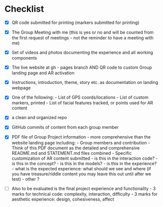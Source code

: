 # Checklist

- [x] QR code submitted for printing (markers submitted for printing)
   
- [x] The Group Meeting with me (this is yes or no and will be counted from the first request of meetings - not the reminder to have a meeting with me)

- [X] Set of videos and photos documenting the experience and all working components

- [x] The live website at gh - pages branch AND QR code to custom Group landing page and AR activation
   
- [x] Instructions, introduction, theme, story etc. as documentation on landing webpage

- [x] One of the following:
      -  List of GPS coords/locations
      -  List of custom markers, printed
      -  List of facial features tracked, or points used for AR content

- [X] a clean and organized repo

- [x] GitHub commits of content from each group member

- [x] PDF file of Group Project information - more comprehensive than the website landing page including:
       - Group members and contribution
       - Think of this PDF document as the detailed and comprehensive README.md and STATEMENT.md files combined
       - Specific customization of AR content submitted
           - is this in the interaction code?
           - is this in the concept?
           - is this in the models?
           - is this in the experience?
           - what is the expected experience: what should we see and where (if you have treasure/riddle content you may leave this out until after we test)
           - other ?
           
- [ ] Also to be evaluated is the final project experience and functionality
       - 3 marks for technical code: complexity, interaction, difficulty
       - 3 marks for aesthetic experience: design, cohesiveness, affect

